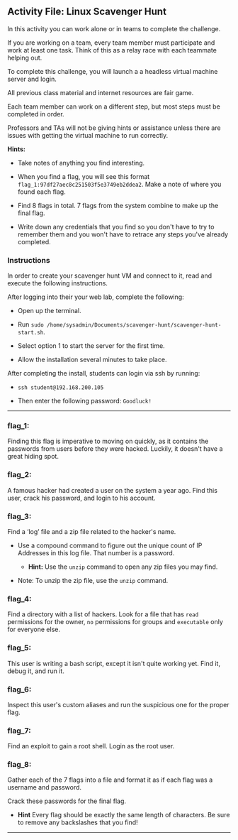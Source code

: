 ## Activity File: Linux Scavenger Hunt

In this activity you can work alone or in teams to complete the challenge.

If you are working on a team, every team member must participate and work at least one task. Think of this as a relay race with each teammate helping out.

To complete this challenge, you will launch a a headless virtual machine server and login.

All previous class material and internet resources are fair game.

Each team member can work on a different step, but most steps must be completed in order.

Professors and TAs will not be giving hints or assistance unless there are issues with getting the virtual machine to run correctly.

**Hints:**

- Take notes of anything you find interesting.

- When you find a flag, you will see this format `flag_1:97df27aec8c251503f5e3749eb2ddea2`. Make a note of where you found each flag. 

- Find 8 flags in total. 7 flags from the system combine to make up the final flag.

- Write down any credentials that you find so you don't have to try to remember them and you won't have to retrace any steps you've already completed.

### Instructions

In order to create your scavenger hunt VM and connect to it, read and execute the following instructions.

After logging into their your web lab, complete the following:

  - Open up the terminal.

  - Run `sudo /home/sysadmin/Documents/scavenger-hunt/scavenger-hunt-start.sh`.

  - Select option 1 to start the server for the first time.

  - Allow the installation several minutes to take place.

After completing the install, students can login via ssh by running:

  - `ssh student@192.168.200.105`

  - Then enter the following password: `Goodluck!`
---

### flag_1:

Finding this flag is imperative to moving on quickly, as it contains the passwords from users before they were hacked. Luckily, it doesn't have a great hiding spot.

### flag_2:

A famous hacker had created a user on the system a year ago. Find this user, crack his password, and login to his account.

### flag_3:

Find a ‘log’ file and a zip file related to the hacker's name.  

- Use a compound command to figure out the unique count of IP Addresses in this log file. That number is a password.

  - **Hint:** Use the `unzip` command to open any zip files you may find. 

- Note: To unzip the zip file, use the `unzip` command. 

### flag_4:

Find a directory with a list of hackers. Look for a file that has `read` permissions for the owner, `no` permissions for groups and `executable` only for everyone else.

### flag_5:

This user is writing a bash script, except it isn't quite working yet. Find it, debug it, and run it.

### flag_6:

Inspect this user's custom aliases and run the suspicious one for the proper flag.

### flag_7:

Find an exploit to gain a root shell. Login as the root user.

### flag_8:

Gather each of the 7 flags into a file and format it as if each flag was a username and password.

Crack these passwords for the final flag.

- **Hint** Every flag should be exactly the same length of characters. Be sure to remove any backslashes that you find!

---
